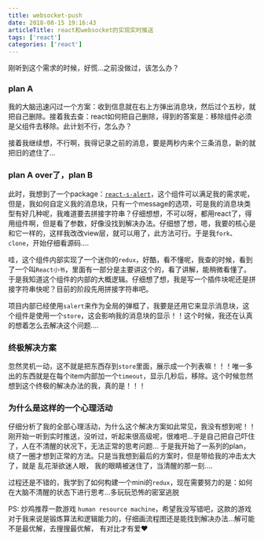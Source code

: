 ```yaml
---
title: websocket-push
date: 2018-08-15 19:16:43
articleTitle: react和websocket的实现实时推送
tags: ['react']
categories: ['react']
---
```


刚听到这个需求的时候，好慌...之前没做过，该怎么办？

### plan A
我的大脑迅速闪过一个方案：收到信息就在右上方弹出消息块，然后过个五秒，就把自己删除。接着我去查：react如何把自己删除，得到的答案是：移除组件必须是父组件去移除。此计划不行，怎么办？

接着我继续想，不行啊，我得记录之前的消息，要是两秒内来个三条消息，新的就把旧的遮住了...

### plan A over了，plan B
此时，我想到了一个package：[`react-s-alert`](https://github.com/juliancwirko/react-s-alert)，这个组件可以满足我的需求呢，但是，我如何自定义我的消息块，只有一个message的选项，可是我的消息块类型有好几种呢，我难道要去拼接字符串？仔细想想，不可以呀，都用react了，得用组件啊，但是看了参数，好像没找到解决办法。仔细想了想，嗯，我要的核心是和它一样的，这样我改改view层，就可以用了，此方法可行。于是我`fork`、`clone`，开始仔细看源码....

哇，这个组件内部实现了一个迷你的`redux`，好酷，看不懂呢，我查的时候，看到了一个叫`React小书`，里面有一部分是主要讲这个的，看了讲解，能稍微看懂了。于是我知道这个组件的内部的大概逻辑。仔细想了想，我是写一个插件块呢还是拼接字符串快呢？目前的阶段先用拼接字符串吧。

项目内部已经使用`salert`来作为全局的弹框了，我要是还用它来显示消息块，这个组件是使用一个`store`，这会影响我的消息块的显示！！这个时候，我还在认真的想着怎么去解决这个问题....

### 终极解决方案
忽然灵机一动，这不就是把东西存到`store`里面，展示成一个列表嘛！！！唯一多出的东西就是在每个item内部加一个`timeout`，显示几秒后，移除。这个时候忽然想到这个终极的解决办法的我，真的是！！！

### 为什么是这样的一个心理活动
仔细分析了我的全部心理活动，为什么这个解决方案如此常见，我没有想到呢！！刚开始一听到实时推送，没听过，听起来很高级呢，很难吧...于是自己把自己吓住了，人在不清醒的状况下，无法正常的思考问题...
于是我开始了一系列的plan，绕了一圈才想到正常的方法。只是当我想到最后的方案时，但是带给我的冲击太大了，就是 乱花渐欲迷人眼， 我的眼睛被迷住了，当清醒的那一刻....

过程还是不错的，我学到了如何构建一个mini的`redux`，现在需要努力的是：如何在大脑不清醒的状态下进行思考...多玩玩恐怖的密室逃脱

PS: 炒鸡推荐一款游戏 `human resource machine`，希望我没写错吧，这款的游戏对于我来说是锻炼算法和逻辑能力的，仔细画流程图还是能找到解决办法...解可能不是最优解，去搜搜最优解， 有对比才有爱❤️



